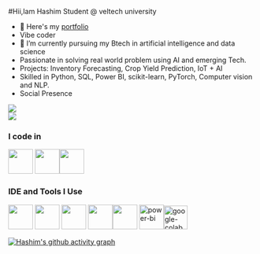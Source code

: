 #Hii,Iam Hashim
Student  @ veltech university
- 🔭 Here's my [portfolio](https://abdulhashimportfolio.vercel.app)
- Vibe coder                                                
- 🌱 I’m currently pursuing my Btech in artificial intelligence and data science 
-  Passionate in solving real world problem using AI and emerging Tech.
-  Projects: Inventory Forecasting, Crop Yield Prediction, IoT + AI
-  Skilled in Python, SQL, Power BI, scikit-learn, PyTorch, Computer vision and NLP.
- Social Presence

[<img src="https://img.shields.io/badge/LinkedIn-0077B5?style=for-the-badge&logo=linkedin&logoColor=white" />]([http://linkedin.com/in/hashim-10lm]) <br/> [<img src="https://img.shields.io/badge/instagram-d62976?style=for-the-badge&logo=instagram&logoColor=white" />]((https://www.instagram.com/_.hashiiimm/profilecard/?igsh=MWltY2Z2bXJ2Y3cxbQ==))

### I code in
<img height="50" width="50" src="https://img.icons8.com/color/48/000000/python.png" /> <img height="50" width="50" src="https://img.icons8.com/color/48/000000/tensorflow.png"/><img height="50" width="50" src="https://img.icons8.com/color/48/000000/mysql-logo.png"/>

### IDE and Tools I Use
<img height="50" width="50" src="https://img.icons8.com/color/48/000000/visual-studio-code-2019.png"/> <img height="50" width="50" src="https://img.icons8.com/color/48/000000/pycharm.png"/> <img height="50" width="50" src="https://img.icons8.com/color/50/000000/git.png"/> <img height="50" width="50" src="https://img.icons8.com/dusk/64/000000/anaconda.png"/><img height="50" width="50" src="https://img.icons8.com/color/48/000000/figma--v1.png"/> <img width="50" height="50" src="https://img.icons8.com/ios/50/power-bi.png" alt="power-bi"/><img width="48" height="48" src="https://img.icons8.com/color/48/google-colab.png" alt="google-colab"/>

[![Hashim's github activity graph](https://github-readme-activity-graph.vercel.app/graph?username=HashimmS&bg_color=ffcfe9&color=000000&line=4c4f9e&point=80b455&area=true&hide_border=true)](https://github.com/ashutosh00710/github-readme-activity-graph)
